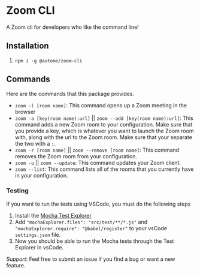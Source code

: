 # Zoom CLI

A Zoom cli for developers who like the command line!

## Installation

1. `npm i -g @autome/zoom-cli`

## Commands

Here are the commands that this package provides.

+ `zoom -l [room name]`: This command opens up a Zoom meeting in the browser
+ `zoom -a [key(room name):url]` || `zoom --add [key(room name):url]`: This command adds a new Zoom room to your configuration. Make sure that you provide a key, which is whatever you want to launch the Zoom room with, along with the url to the Zoom room. Make sure that your separate the two with a `:`.
+ `zoom -r [room name]` || `zoom --remove [room name]`: This command removes the Zoom room from your configuration.
+ `zoom -u` || `zoom --update`: This command updates your Zoom client.
+ `zoom --list`: This command lists all of the rooms that you currently have in your configuration.

### Testing

If you want to run the tests using VSCode, you must do the following steps
1. Install the [Mocha Test Explorer](https://marketplace.visualstudio.com/items?itemName=hbenl.vscode-mocha-test-adapter)
2. Add `"mochaExplorer.files": "src/test/**/*.js"` and `"mochaExplorer.require": "@babel/register"` to your vsCode `settings.json` file.
3. Now you should be able to run the Mocha tests through the Test Explorer in vsCode.

*Support*: Feel free to submit an issue if you find a bug or want a new feature.